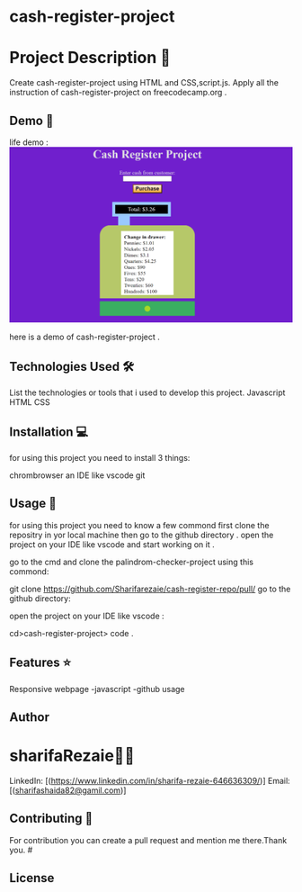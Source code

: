 # cash-register-project
# Project Description 📝
Create cash-register-project  using HTML and CSS,script.js. Apply all the instruction of cash-register-project on freecodecamp.org .

## Demo 📸
life demo : ![Demo](cash.PNG)

here is a demo of cash-register-project .

## Technologies Used 🛠️
List the technologies or tools that i used to develop this project.
Javascript
HTML
CSS

## Installation 💻
for using this project you need to install 3 things:

chrombrowser
an IDE like vscode
git

## Usage 🎯
for using this project you need to know a few commond first clone the repositry in yor local machine then go to the github directory . open the project on your IDE like vscode and start working on it .

go to the cmd and clone the palindrom-checker-project using this commond:

git clone https://github.com/Sharifarezaie/cash-register-repo/pull/
go to the github directory:

open the project on your IDE like vscode :

cd>cash-register-project> code .

## Features ⭐
Responsive webpage
-javascript
-github usage

## Author
# sharifaRezaie👩‍💻
LinkedIn: [(https://www.linkedin.com/in/sharifa-rezaie-646636309/)]
Email: [(sharifashaida82@gamil.com)]
## Contributing 🤝
For contribution you can create a pull request and mention me there.Thank you. #
## License